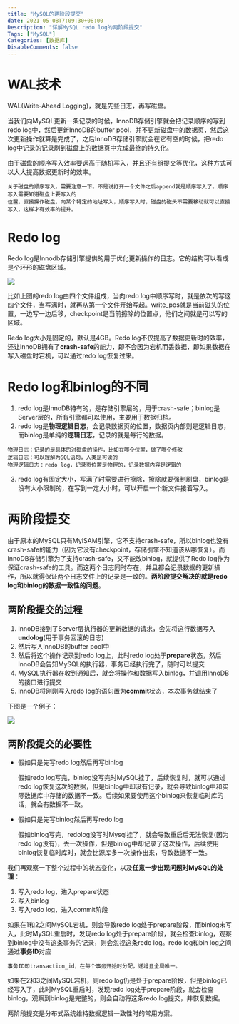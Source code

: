 ```yaml
---
title: "MySQL的两阶段提交"
date: 2021-05-08T7:09:30+08:00
Description: "详解MySQL redo log的两阶段提交"
Tags: ["MySQL"]
Categories: [数据库]
DisableComments: false
---
```


# WAL技术

WAL(Write-Ahead Logging)，就是先些日志，再写磁盘。

当我们向MySQL更新一条记录的时候，InnoDB存储引擎就会把记录顺序的写到redo log中，然后更新InnoDB的buffer  pool，并不更新磁盘中的数据页，然后这次更新操作就算是完成了，之后InnoDB存储引擎就会在它有空的时候，把redo log中记录的记录刷到磁盘上的数据页中完成最终的持久化。

由于磁盘的顺序写入效率要远高于随机写入，并且还有组提交等优化，这种方式可以大大提高数据更新时的效率。

```
关于磁盘的顺序写入，需要注意一下。不是说打开一个文件之后append就是顺序写入了。顺序写入需要知道磁盘上要写入的
位置，直接操作磁盘，向某个特定的地址写入，顺序写入时，磁盘的磁头不需要移动就可以直接写入，这样才有效率的提升。
```



# Redo log

Redo log是Innodb存储引擎提供的用于优化更新操作的日志。它的结构可以看成是个环形的磁盘区域。

![](/images/wal/redolog.png)

比如上图的redo log由四个文件组成，当向redo log中顺序写时，就是依次的写这四个文件，当写满时，就再从第一个文件开始写起。write_pos就是当前磁头的位置，一边写一边后移，checkpoint是当前擦除的位置点，他们之间就是可以写的区域。

Redo log大小是固定的，默认是4GB。Redo log不仅提高了数据更新时的效率，还让InnoDB拥有了**crash-safe**的能力，即不会因为宕机而丢数据，即如果数据在写入磁盘时宕机，可以通过redo log恢复过来。

# Redo log和binlog的不同

1. redo log是InnoDB特有的，是存储引擎层的，用于crash-safe；binlog是Server层的，所有引擎都可以使用，主要用于数据归档。
2. redo log是**物理逻辑日志**，会记录数据页的位置，数据页内部则是逻辑日志，而binlog是单纯的**逻辑日志**，记录的就是每行的数据。

```
物理日志：记录的是具体的对磁盘的操作，比如在哪个位置，做了哪个修改
逻辑日志：可以理解为SQL语句，人类是可读的
物理逻辑日志：redo log，记录页位置是物理的，记录数据内容是逻辑的
```

3. redo log有固定大小，写满了时需要进行擦除，擦除就要强制刷盘，binlog是没有大小限制的，在写到一定大小时，可以开启一个新文件接着写入。

# 两阶段提交

由于原本的MySQL只有MyISAM引擎，它不支持crash-safe，所以binlog也没有crash-safe的能力（因为它没有checkpoint，存储引擎不知道该从哪恢复）。而InnoDB存储引擎为了支持crash-safe，又不能改binlog，就提供了Redo log作为保证crash-safe的工具。而这两个日志同时存在，并且都会记录数据的更新操作，所以就得保证两个日志文件上的记录是一致的。**两阶段提交解决的就是redo log和binlog的数据一致性的问题**。

## 两阶段提交的过程

1. InnoDB接到了Server层执行器的更新数据的请求，会先将这行数据写入**undolog**(用于事务回滚的日志)
2. 然后写入InnoDB的buffer pool中
3. 然后将这个操作记录到redo log上，此时redo log处于**prepare**状态，然后InnoDB会告知MySQL的执行器，事务已经执行完了，随时可以提交
4. MySQL执行器在收到通知后，就会将操作和数据写入binlog，并调用InnoDB的接口进行提交
5. InnoDB将刚刚写入redo log的语句置为**commit**状态，本次事务就结束了

下图是一个例子：

![](/images/wal/double_commit.png)

## 两阶段提交的必要性

- 假如只是先写redo log然后再写binlog

  假如redo log写完，binlog没写完时MySQL挂了，后续恢复时，就可以通过redo log恢复这次的数据，但是binlog中却没有记录，就会导致binlog中和实际数据库中存储的数据不一致。后续如果要使用这个binlog来恢复临时库的话，就会有数据不一致。

- 假如只是先写binlog然后再写redo log

  假如binlog写完，redolog没写时Mysql挂了，就会导致重启后无法恢复(因为redo log没有)，丢一次操作，但是binlog中却记录了这次操作，后续使用binlog恢复临时库时，就会比源库多一次操作出来，导致数据不一致。

我们再观察一下整个过程中的状态变化，以及**任意一步出现问题时MySQL的处理**：

1. 写入redo log，进入prepare状态
2. 写入binlog
3. 写入redo log，进入commit阶段

如果在1和2之间MySQL宕机，则会导致redo log处于prepare阶段，而binlog未写入，此时MySQL重启时，发现redo log处于prepare阶段，就会检查binlog，观察到binlog中没有这条事务的记录，则会忽视这条redo log。redo log和bin log之间通过**事务ID**对应

```
事务ID即transaction_id，在每个事务开始时分配，递增且全局唯一。
```



如果在2和3之间MySQL宕机，则redo log仍是处于prepare阶段，但是binlog已经写入了，此时MySQL重启时，发现redo log处于prepare阶段，就会检查binlog，观察到binlog是完整的，则会自动将这条redo log提交，并恢复数据。

两阶段提交是分布式系统维持数据逻辑一致性时的常用方案。